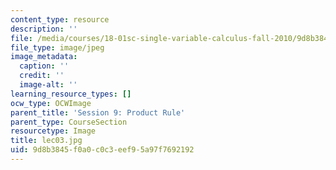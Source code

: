 ```yaml
---
content_type: resource
description: ''
file: /media/courses/18-01sc-single-variable-calculus-fall-2010/9d8b3845f0a0c0c3eef95a97f7692192_lec03.jpg
file_type: image/jpeg
image_metadata:
  caption: ''
  credit: ''
  image-alt: ''
learning_resource_types: []
ocw_type: OCWImage
parent_title: 'Session 9: Product Rule'
parent_type: CourseSection
resourcetype: Image
title: lec03.jpg
uid: 9d8b3845-f0a0-c0c3-eef9-5a97f7692192
---
```

